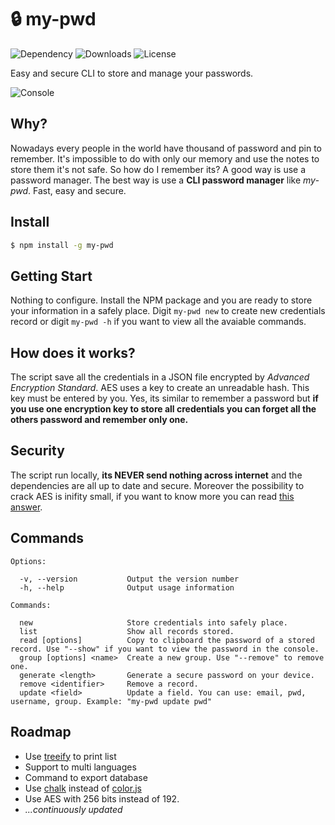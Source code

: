 # :lock: my-pwd
![Dependency](https://david-dm.org/Biuni/my-pwd.svg)
![Downloads](https://img.shields.io/npm/dt/my-pwd.svg)
![License](https://img.shields.io/npm/l/my-pwd.svg)

Easy and secure CLI to store and manage your passwords.

![Console](https://i.imgur.com/2zovIjU.gif)

## Why?
Nowadays every people in the world have thousand of password and pin to remember. It's impossible to do with only our memory and use the notes to store them it's not safe. So how do I remember its? A good way is use a password manager. The best way is use a **CLI password manager** like *my-pwd*. Fast, easy and secure.

## Install
```sh
$ npm install -g my-pwd
```

## Getting Start
Nothing to configure. Install the NPM package and you are ready to store your information in a safely place. Digit `my-pwd new` to create new credentials record or digit `my-pwd -h` if you want to view all the avaiable commands.

## How does it works? 
The script save all the credentials in a JSON file encrypted by *Advanced Encryption Standard*. AES uses a key to create an unreadable hash. This key must be entered by you. Yes, its similar to remember a password but **if you use one encryption key to store all credentials you can forget all the others password and remember only one.**

## Security
The script run locally, **its NEVER send nothing across internet** and the dependencies are all up to date and secure. Moreover the possibility to crack AES is inifity small, if you want to know more you can read [this answer](https://crypto.stackexchange.com/a/6828).

## Commands
```
Options:

  -v, --version           Output the version number
  -h, --help              Output usage information

Commands:

  new                     Store credentials into safely place.
  list                    Show all records stored.
  read [options]          Copy to clipboard the password of a stored record. Use "--show" if you want to view the password in the console.
  group [options] <name>  Create a new group. Use "--remove" to remove one.
  generate <length>       Generate a secure password on your device.
  remove <identifier>     Remove a record.
  update <field>          Update a field. You can use: email, pwd, username, group. Example: "my-pwd update pwd"
```

## Roadmap
  - Use [treeify](https://github.com/notatestuser/treeify) to print list
  - Support to multi languages
  - Command to export database
  - Use [chalk](https://github.com/chalk/chalk) instead of [color.js](https://github.com/Marak/colors.js)
  - Use AES with 256 bits instead of 192.
  - *...continuously updated*